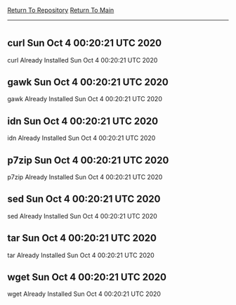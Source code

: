 [Return To Repository](https://github.com/deathbybandaid/piholeparser/)
[Return To Main](https://github.com/deathbybandaid/piholeparser/blob/master/RecentRunLogs/Mainlog.md)
____________________________________
# 
## curl Sun Oct  4 00:20:21 UTC 2020
curl Already Installed Sun Oct  4 00:20:21 UTC 2020
## gawk Sun Oct  4 00:20:21 UTC 2020
gawk Already Installed Sun Oct  4 00:20:21 UTC 2020
## idn Sun Oct  4 00:20:21 UTC 2020
idn Already Installed Sun Oct  4 00:20:21 UTC 2020
## p7zip Sun Oct  4 00:20:21 UTC 2020
p7zip Already Installed Sun Oct  4 00:20:21 UTC 2020
## sed Sun Oct  4 00:20:21 UTC 2020
sed Already Installed Sun Oct  4 00:20:21 UTC 2020
## tar Sun Oct  4 00:20:21 UTC 2020
tar Already Installed Sun Oct  4 00:20:21 UTC 2020
## wget Sun Oct  4 00:20:21 UTC 2020
wget Already Installed Sun Oct  4 00:20:21 UTC 2020
